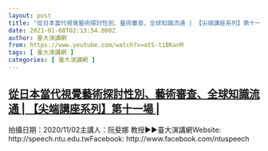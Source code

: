 ```yaml
---
layout: post
title: "從日本當代視覺藝術探討性別、藝術審查、全球知識流通 | 【尖端講座系列】第十一場  |"
date: 2021-01-08T02:13:54.000Z
author: 臺大演講網
from: https://www.youtube.com/watch?v=atS-t1BKanM
tags: [ 臺大演講網 ]
categories: [ 臺大演講網 ]
---
```

<!--1610072034000-->
[從日本當代視覺藝術探討性別、藝術審查、全球知識流通 | 【尖端講座系列】第十一場  |](https://www.youtube.com/watch?v=atS-t1BKanM)
------

<div>
拍攝日期：2020/11/02主講人：阮斐娜 教授►►臺大演講網Website: http://speech.ntu.edu.twFacebook: http://www.facebook.com/ntuspeech
</div>
